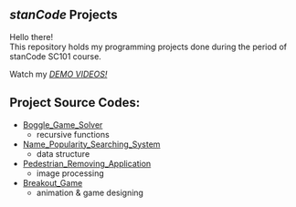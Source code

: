 ## *stanCode* Projects
Hello there!\
This repository holds my programming projects done during the period of stanCode SC101 course.

Watch my *[DEMO VIDEOS!](https://drive.google.com/drive/folders/1Gi3bn9qPW_gR0ISyGzVPLd5Bztdvd7rF?fbclid=IwAR36BW3v_bHn-Idsh-0_ROSWLwrXOzoervZId25OOzH2LX4b6FCGDfULdDg)*

## Project Source Codes:
* [Boggle_Game_Solver](https://github.com/hantsai18/mycode/blob/3f0227fa2dc8db7b97608560e758a50f9b5beb19/boggle_game_solver/boggle.py)
  * recursive functions
* [Name_Popularity_Searching_System](https://github.com/hantsai18/mycode/blob/aa1793a290b45d9d1937ce2cc118e2bf9081ee3d/name%20popularity%20searching%20system/babygraphics.py)
  * data structure
* [Pedestrian_Removing_Application](https://github.com/hantsai18/mycode/blob/ab4d6dee106d7ab5765879b0a940103dd6466d99/pedestrian_removing_application/stanCodoshop.py)
  * image processing
* [Breakout_Game](https://github.com/hantsai18/mycode/blob/ab4d6dee106d7ab5765879b0a940103dd6466d99/pedestrian_removing_application/stanCodoshop.py)
  * animation & game designing
